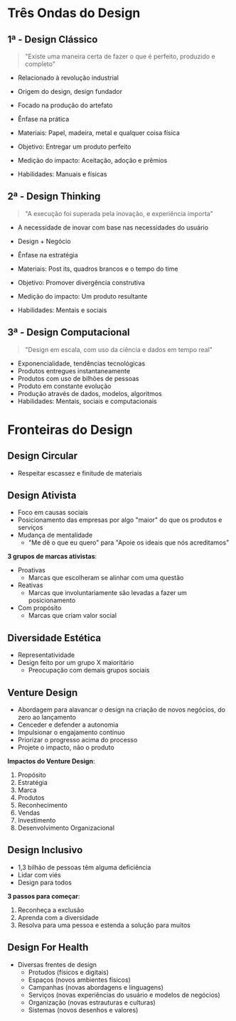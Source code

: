 # Três Ondas do Design

## 1ª - Design Clássico

>"Existe uma maneira certa de fazer o que é perfeito, produzido e completo"

- Relacionado à revolução industrial
- Origem do design, design fundador
- Focado na produção do artefato

- Ênfase na prática
- Materiais: Papel, madeira, metal e qualquer coisa física
- Objetivo: Entregar um produto perfeito
- Medição do impacto: Aceitação, adoção e prêmios
- Habilidades: Manuais e físicas

## 2ª - Design Thinking

>"A execução foi superada pela inovação, e experiência importa"

- A necessidade de inovar com base nas necessidades do usuário
- Design + Negócio

- Ênfase na estratégia
- Materiais: Post its, quadros brancos e o tempo do time
- Objetivo: Promover divergência construtiva
- Medição do impacto: Um produto resultante
- Habilidades: Mentais e sociais

## 3ª - Design Computacional

>"Design em escala, com uso da ciência e dados em tempo real"

- Exponencialidade, tendências tecnológicas
- Produtos entregues instantaneamente
- Produtos com uso de bilhões de pessoas
- Produto em constante evolução
- Produção através de dados, modelos, algoritmos
- Habilidades: Mentais, sociais e computacionais

# Fronteiras do Design

## Design Circular

- Respeitar escassez e finitude de materiais

## Design Ativista

- Foco em causas sociais
- Posicionamento das empresas por algo "maior" do que os produtos e serviços
- Mudança de mentalidade
	- "Me dê o que eu quero" para "Apoie os ideais que nós acreditamos"

**3 grupos de marcas ativistas**:
- Proativas
	- Marcas que escolheram se alinhar com uma questão
- Reativas
	- Marcas que involuntariamente são levadas a fazer um posicionamento
- Com propósito
	- Marcas que criam valor social

## Diversidade Estética

- Representatividade
- Design feito por um grupo X maioritário
	- Preocupação com demais grupos sociais

## Venture Design

- Abordagem para alavancar o design na criação de novos negócios, do zero ao lançamento
- Cenceder e defender a autonomia
- Impulsionar o engajamento contínuo
- Priorizar o progresso acima do processo
- Projete o impacto, não o produto

**Impactos do Venture Design**:
1. Propósito
2. Estratégia
3. Marca
4. Produtos
5. Reconhecimento
6. Vendas
7. Investimento
8. Desenvolvimento Organizacional

## Design Inclusivo

- 1,3 bilhão de pessoas têm alguma deficiência
- Lidar com viés
- Design para todos

**3 passos para começar**:
1. Reconheça a exclusão
2. Aprenda com a diversidade
3. Resolva para uma pessoa e estenda a solução para muitos

## Design For Health

- Diversas frentes de design
	- Protudos (físicos e digitais)
	- Espaços (novos ambientes físicos)
	- Campanhas (novas abordagens e linguagens)
	- Serviços (novas experiências do usuário e modelos de negócios)
	- Organização (novas estrauturas e culturas)
	- Sistemas (novos desenhos e valores)
